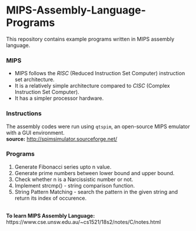 # MIPS-Assembly-Language-Programs
This repository contains example programs written in MIPS assembly language.

### MIPS
<ul>
  <li>MIPS follows the <i>RISC</i> (Reduced Instruction Set Computer) instruction set architecture.</li>
  <li>It is a relatively simple architecture compared to <i>CISC</i> (Complex Instruction Set Computer).</li>
  <li>It has a simpler processor hardware.</li>
</ul>

### Instructions
The assembly codes were run using `qtspim`, an open-source MIPS emulator with a GUI environment.<br>
<b>source:</b> http://spimsimulator.sourceforge.net/

### Programs
<ol>
  <li>Generate Fibonacci series upto n value.</li>
  <li>Generate prime numbers between lower bound and upper bound.</li>
  <li>Check whether n is a Narcissistic number or not.</li>
  <li>Implement strcmp() - string comparison function.</li>
  <li>String Pattern Matching - search the pattern in the given string and return its index of occurence.</li>
</ol>

<br>
<b>To learn MIPS Assembly Language:</b> https://www.cse.unsw.edu.au/~cs1521/18s2/notes/C/notes.html




